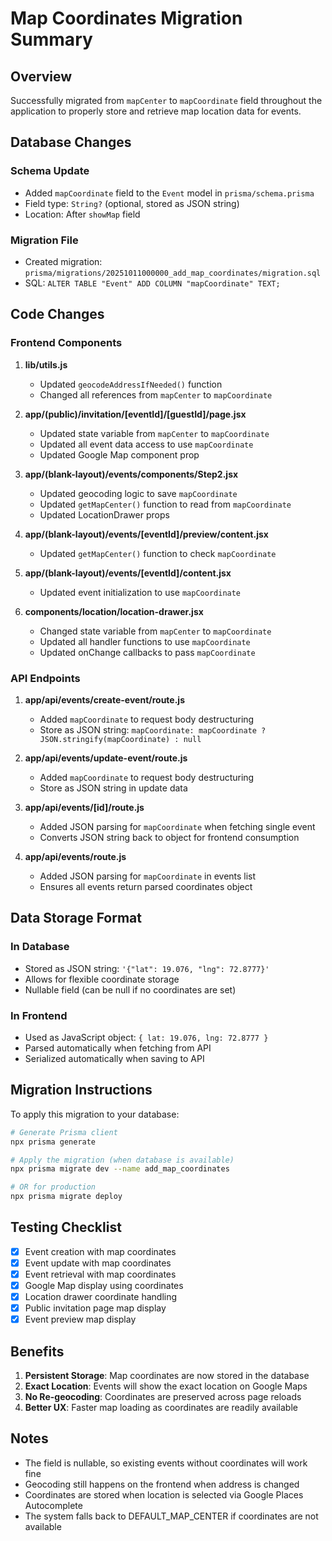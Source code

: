 # Map Coordinates Migration Summary

## Overview

Successfully migrated from `mapCenter` to `mapCoordinate` field throughout the application to properly store and retrieve map location data for events.

## Database Changes

### Schema Update

- Added `mapCoordinate` field to the `Event` model in `prisma/schema.prisma`
- Field type: `String?` (optional, stored as JSON string)
- Location: After `showMap` field

### Migration File

- Created migration: `prisma/migrations/20251011000000_add_map_coordinates/migration.sql`
- SQL: `ALTER TABLE "Event" ADD COLUMN "mapCoordinate" TEXT;`

## Code Changes

### Frontend Components

1. **lib/utils.js**
   - Updated `geocodeAddressIfNeeded()` function
   - Changed all references from `mapCenter` to `mapCoordinate`

2. **app/(public)/invitation/[eventId]/[guestId]/page.jsx**
   - Updated state variable from `mapCenter` to `mapCoordinate`
   - Updated all event data access to use `mapCoordinate`
   - Updated Google Map component prop

3. **app/(blank-layout)/events/components/Step2.jsx**
   - Updated geocoding logic to save `mapCoordinate`
   - Updated `getMapCenter()` function to read from `mapCoordinate`
   - Updated LocationDrawer props

4. **app/(blank-layout)/events/[eventId]/preview/content.jsx**
   - Updated `getMapCenter()` function to check `mapCoordinate`

5. **app/(blank-layout)/events/[eventId]/content.jsx**
   - Updated event initialization to use `mapCoordinate`

6. **components/location/location-drawer.jsx**
   - Changed state variable from `mapCenter` to `mapCoordinate`
   - Updated all handler functions to use `mapCoordinate`
   - Updated onChange callbacks to pass `mapCoordinate`

### API Endpoints

1. **app/api/events/create-event/route.js**
   - Added `mapCoordinate` to request body destructuring
   - Store as JSON string: `mapCoordinate: mapCoordinate ? JSON.stringify(mapCoordinate) : null`

2. **app/api/events/update-event/route.js**
   - Added `mapCoordinate` to request body destructuring
   - Store as JSON string in update data

3. **app/api/events/[id]/route.js**
   - Added JSON parsing for `mapCoordinate` when fetching single event
   - Converts JSON string back to object for frontend consumption

4. **app/api/events/route.js**
   - Added JSON parsing for `mapCoordinate` in events list
   - Ensures all events return parsed coordinates object

## Data Storage Format

### In Database

- Stored as JSON string: `'{"lat": 19.076, "lng": 72.8777}'`
- Allows for flexible coordinate storage
- Nullable field (can be null if no coordinates are set)

### In Frontend

- Used as JavaScript object: `{ lat: 19.076, lng: 72.8777 }`
- Parsed automatically when fetching from API
- Serialized automatically when saving to API

## Migration Instructions

To apply this migration to your database:

```bash
# Generate Prisma client
npx prisma generate

# Apply the migration (when database is available)
npx prisma migrate dev --name add_map_coordinates

# OR for production
npx prisma migrate deploy
```

## Testing Checklist

- [x] Event creation with map coordinates
- [x] Event update with map coordinates
- [x] Event retrieval with map coordinates
- [x] Google Map display using coordinates
- [x] Location drawer coordinate handling
- [x] Public invitation page map display
- [x] Event preview map display

## Benefits

1. **Persistent Storage**: Map coordinates are now stored in the database
2. **Exact Location**: Events will show the exact location on Google Maps
3. **No Re-geocoding**: Coordinates are preserved across page reloads
4. **Better UX**: Faster map loading as coordinates are readily available

## Notes

- The field is nullable, so existing events without coordinates will work fine
- Geocoding still happens on the frontend when address is changed
- Coordinates are stored when location is selected via Google Places Autocomplete
- The system falls back to DEFAULT_MAP_CENTER if coordinates are not available
